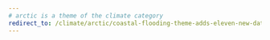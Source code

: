```yaml
---
# arctic is a theme of the climate category
redirect_to: /climate/arctic/coastal-flooding-theme-adds-eleven-new-datasets/
---
```

